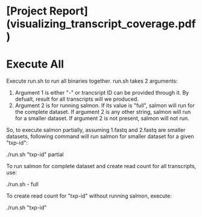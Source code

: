 # [Project Report] (visualizing_transcript_coverage.pdf)

# Execute All
 Execute run.sh to run all binaries together.
run.sh takes 2 arguments:
1. Argument 1 is either "-" or trancsript ID can be provided through it. 
   By defualt, result for all transcripts will we produced.
2. Argument 2 is for running salmon. If its value is "full", salmon will run for the complete dataset.
   If argument 2 is any other string, salmon will run for a smaller dataset.
   If argument 2 is not present, salmon will not run.

So, to execute salmon partially, assuming 1.fastq and 2.fastq are smaller datasets, following command will run salmon for smaller dataset for a given "txp-id":

./run.sh "txp-id" partial

To run salmon for complete dataset and create read count for all transcripts, use:

./run.sh - full

To create read count for "txp-id" without running salmon, execute:

./run.sh "txp-id"

